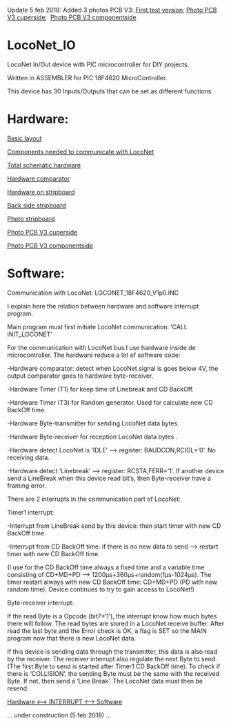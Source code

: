 Update 5 feb 2018: Added 3 photos PCB V3: [First test version](https://github.com/GeertGiebens/LocoNet_IO/blob/master/LocoNet_IO_testopstelling.png);  [Photo PCB V3 cuperside](https://github.com/GeertGiebens/LocoNet_IO/blob/master/LocoNet_IO%20Print%20V3%20koperzijd.jpg);  [Photo PCB V3 componentside](https://github.com/GeertGiebens/LocoNet_IO/blob/master/LocoNet_IO%20Print%20V3%20bovenzijde.jpg)

# LocoNet_IO
LocoNet In/Out device with PIC microcontroller for DIY projects.

Written in ASSEMBLER for PIC 18F4620 MicroController.

This device has 30 Inputs/Outputs that can be set as different functions


# Hardware:

[Basic layout](https://github.com/GeertGiebens/LocoNet_IO/blob/master/LOCONET%20IN%20UIT.png)
  
[Components needed to communicate with LocoNet](https://github.com/GeertGiebens/LocoNet_IO/blob/master/LOCONET%20HARDWARE.png)
 
[Total schematic hardware](https://github.com/GeertGiebens/LocoNet_IO/blob/master/LOCONET%20HARDWARE%20II.png)
 
[Hardware comparator](https://github.com/GeertGiebens/LocoNet_IO/blob/master/LocoNet%20personal%20use%20edition%20conditions.png)
 
[Hardware on stripboard](https://github.com/GeertGiebens/LocoNet_IO/blob/master/PCB%20LOCONET%20II.png)
 
[Back side stripboard](https://github.com/GeertGiebens/LocoNet_IO/blob/master/LOCONET%20IO%20Stripboard%20backside.png)
  
[Photo stripboard](https://github.com/GeertGiebens/LocoNet_IO/blob/master/LocoNet%20foto%20PCB.png)

[Photo PCB V3 cuperside](https://github.com/GeertGiebens/LocoNet_IO/blob/master/LocoNet_IO%20Print%20V3%20koperzijd.jpg)

[Photo PCB V3 componentside](https://github.com/GeertGiebens/LocoNet_IO/blob/master/LocoNet_IO%20Print%20V3%20bovenzijde.jpg)
 
  
  # Software:
  
Communication with LocoNet:  LOCONET_18F4620_V1p0.INC

I explain here the relation between hardware and software interrupt program.

Main program must first initiate LocoNet communication:  ‘CALL  INIT_LOCONET’

For the communication with LocoNet bus I use hardware inside de microcontroller. The hardware reduce a lot of software code:

-Hardware comparator:  detect  when LocoNet signal is goes below 4V, the output comparator goes to hardware byte-receiver.

-Hardware Timer (T1) for keep time of Linebreak  and CD BackOff.

-Hardware Timer (T3) for Random generator. Used for calculate new CD BackOff time.

-Hardware Byte-transmitter for sending LocoNet data bytes.

-Hardware Byte-receiver for reception LocoNet data bytes .

-Hardware detect LocoNet is ‘IDLE’ --> register: BAUDCON,RCIDL=’0’. No receiving data.

-Hardware detect  ‘Linebreak’ --> register: RCSTA,FERR=’1’. If another device send a LineBreak when this device read bit’s, then Byte-receiver have a framing error.

There are 2 interrupts in the communication part of LocoNet:

Timer1 interrupt:

-Interrupt from LineBreak send by this device: then start timer with new CD BackOff time.

-Interrupt from CD BackOff time: if there is no new data to send --> restart timer with new CD BackOff time.

(I use for the CD BackOff time always a fixed time and a variable time consisting of CD+MD+PD  --> 1200µs+360µs+random(1µs-1024µs). The  timer restart always with new CD BackOff time: CD+MD+PD (PD with new random time).  Device continues to try to gain access to LocoNet!)

Byte-receiver interrupt:

If the read Byte is a Opcode (bit7=‘1’), the interrupt know how much bytes there will follow. The read bytes are stored in a LocoNet receive buffer.  After read the last byte and the Error check is OK, a flag is SET so the MAIN program now that there is new LocoNet data.

If this device is sending data through the transmitter, this data is also read by the receiver. The receiver interrupt also regulate the next Byte to send. (The first Byte to send is started after Timer1 CD BackOff time). To check if there is ‘COLLISION’, the sending Byte must be the same with the received Byte. If not, then send a ‘Line Break’. The LocoNet data must then be resend.

  
  
[Hardware <--> INTERRUPT <--> Software](https://github.com/GeertGiebens/LocoNet_IO/blob/master/LOCONET%20INTERRUPT%20PROGRAM.png)

...
under construction (5 feb 2018)
...
